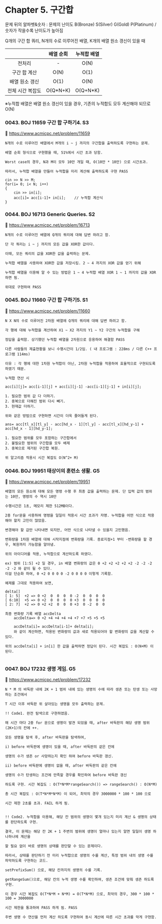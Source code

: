 # Chapter 5. 구간합 
문제 뒤의 알파벳&숫자 : 문제의 난이도 B(Bronze) S(Silver) G(Gold) P(Platinum) / 숫자가 작을수록 난이도가 높아짐

Q개의 구간 합 쿼리, N개의 수로 이루어진 배열, K개의 배열 원소 갱신이 있을 때

| |배열 순회|누적합 배열|
|:---:|:---:|:---:|
|전처리|-|O(N)|
|구간 합 계산|O(N)|O(1)|
|배열 원소 갱신|O(1)|O(N)|
|전체 시간 복잡도|O(Q*N+K)|O(Q+N*K)|

※누적합 배열은 배열 원소 갱신이 있을 경우, 기존의 누적합도 모두 계산해야 되므로 O(N)

### 0043. BOJ 11659 구간 합 구하기4. S3
:page_with_curl: https://www.acmicpc.net/problem/11659

```
N개의 수로 이루어진 배열에서 M개의 i ~ j 까지의 구간합을 출력하도록 구현하는 문제.

배열 순회 형식으로 구현했을 때, 51%에서 시간 초과 당함.

Worst case의 경우, N과 M이 모두 10만 개일 때, O(10만 * 10만) 으로 시간초과.

따라서, 누적합 배열을 만들어 누적합을 미리 계산해 출력하도록 구현 PASS

cin >> N >> M;
for(i= 0; i< N; i++)
{
	cin >> in[i];
	acc[i]= acc[i-1]+ in[i];	// 누적합 계산식
}

```

### 0044. BOJ 16713 Generic Queries. S2
:page_with_curl: https://www.acmicpc.net/problem/16713

```
N개의 수로 이루어진 배열에 Q개의 쿼리에 대해 답변 하려고 함.

단 각 쿼리는 i ~ j 까지의 모든 값을 XOR한 값이다.

이때, 모든 쿼리의 값을 XOR한 값을 출력하는 문제.

누적합 배열을 사용하여 XOR한 값을 저장시킴. 2 ~ 4 까지의 XOR 값을 얻기 위해

누적합 배열을 이용해 알 수 있는 방법은 1 ~ 4 누적합 배열 XOR 1 ~ 1 까지의 값을 XOR하면 됨.

위대로 구현하여 PASS

```

### 0045. BOJ 11660 구간 합 구하기5. S1
:page_with_curl: https://www.acmicpc.net/problem/11660

```
N X N의 수로 이루어진 2차원 배열에 Q개의 쿼리에 대해 답변 하려고 함.

각 행에 대해 누적합을 계산하여 X1 ~ X2 까지의 Y1 ~ Y2 구간의 누적합을 구해 

정답을 출력함. 상기했던 누적합 배열을 2차원으로 응용하여 해결함 PASS

다른 사람들의 제출현황을 보니 수행시간이 1/2임. ( 내 프로그램 : 228ms / 다른 C++ 프로그램 114ms)

이유 : 각 행에 대한 1차원 누적합이 아닌, 2차원 누적합을 적용하여 효율적으로 구현되도록 하였기 때문.

누적합 연산 시

acc[i][j]= acc[i-1][j] + acc[i][j-1] -acc[i-1][j-1] + in[i][j];

1. 필요한 범위 값 다 더하기.
2. 중복으로 더해진 범위 다시 빼기.
3. 현재값 더하기.

위와 같은 방법으로 구현하면 시간이 더욱 줄어들게 된다. 

ans= acc[tl_x][tl_y] - acc[hd_x - 1][tl_y] - acc[tl_x][hd_y-1] + acc[hd_x - 1][hd_y-1];

1. 필요한 범위를 모두 포함하는 구간합에서
2. 불필요한 범위의 구간합을 모두 배제
3. 중복으로 제거된 구간합 복원.

위 알고리즘 적용시 시간 복잡도 O(N^2+ M)
```

### 0046. BOJ 19951 태상이의 훈련소 생활. G5
:page_with_curl: https://www.acmicpc.net/problem/19951

```
배열의 모든 원소에 대해 모든 명령 수행 후 최종 값을 출력하는 문제. 단 입력 값의 범위 는 10만, 명령의 수 역시 10만

수행시간은 1초, 메모리 제한 512MB이다.

2중 for문을 사용하여 명령을 일일이 적용시 시간 초과가 자명. 누적합을 어떤 식으로 적용해야 할지 고민이 많았음.

변경해야 할 값만 나타내면 되지만, 어떤 식으로 나타낼 수 있을지 고민했음.

변화량을 1차원 배열에 대해 시작지점에 변화량을 기록. 종료지점+1 부터 -변화량을 할 경우, 복원까지 가능함을 알아냄.

위의 아이디어를 적용, 누적합으로 계산하도록 하였다.

ex) 범위 [1:5] +2 일 경우, in 배열 변화량의 값은 0 +2 +2 +2 +2 +2 -2 -2 -2 -2 -2 와 같이 될 수 있다.
이걸 단순화 하여, 0 +2 0 0 0 0 -2 0 0 0 0 이렇게 기록함.

예제를 그대로 적용하여 보면,

delta[]
[ 1: 5]  +2 => 0 +2  0  0  0  0 -2  0  0  0  0
[ 6:10]  +5 => 0 +2  0  0  0  0 +3  0  0  0  0 
[ 2: 7]  +2 => 0 +2 +2  0  0  0 +3  0 -2  0  0

최종 변화량 기록 배열 accDelta
    accDelta=> 0 +2 +4 +4 +4 +4 +7 +7 +5 +5 +5

	accDelta[i]= accDelta[i-1]+ delta[i]; 
	와 같이 계산하면, 적용된 변화량의 값과 새로 적용되어야 할 변화량의 값을 계산할 수 있다.

위의 accDelta[i] + in[i] 한 값을 출력하면 정답이 된다. 시간 복잡도 : O(N+M) 이 된다.


```

### 0047. BOJ 17232 생명 게임. G5
:page_with_curl: https://www.acmicpc.net/problem/17232

```
N * M 의 바둑판 내에 2K + 1 범위 내에 있는 생명의 수에 따라 생존 또는 탄생 또는 사망하는 조건에서

T 시간 이후 바둑판 위 살아있는 생명을 모두 출력하는 문제.

!! Code1. 완전 탐색으로 구현하였음.

매 시간 마다 2중 for 문으로 생명이 발견 되었을 때, after 바둑판의 해당 생명 범위 (2K+1)의 칸에 ++.

모든 생명을 탐색 후, after 바둑판을 탐색하여, 

i) before 바둑판에 생명이 있을 때, after 바둑판의 같은 칸에

생명의 수가 생존 or 사망하는지 확인 하여 before 바둑판 갱신.

ii) before 바둑판에 생명이 없을 때, after 바둑판의 같은 칸에

생명의 수가 탄생하는 조건에 만족할 경우를 확인하여 before 바둑판 갱신 

하도록 구현. 시간 복잡도 : O(T*N*M*rangeSearch()) => rangeSearch() : O(N*M)

총 시간 복잡도 : O(T*N*M*N*M) 이 되어, 최악의 경우 3000000 * 100 * 100 으로

시간 제한 2초를 초과. FAIL 하게 됨.


!! Code2. 누적합을 이용해, 해당 칸 범위의 생명이 몇개 있는지 미리 계산 & 생명의 상태를 판단하도록 구현.

결국, 이 문제는 해당 칸 2K + 1 주변의 범위에 생명이 얼마나 있는지 알면 일일이 생명 하나하나에 계산을 

할 필요 없이 바로 생명의 상태를 판단할 수 있는 문제이다.

따라서, 상태를 판단하기 전 미리 누적합으로 생명의 수를 계산, 특정 범위 내의 생명 수를 파악하도록 구현하는 코드.

setPrefixSum() 으로, 해당 칸까지의 생명의 수를 기록.

getRangeSum()으로, 해당 칸의 누적 생명 수를 확인하여, 생존 조건에 맞춰 생존 하도록 구현.

이 경우 시간 복잡도 O(T*N*M + N*M) = O(T*N*M) 으로, 최악의 경우, 300 * 100 * 100 = 3000000

시간 제한을 통과하여 PASS 하게 됨. PASS

주변 생명 수 연산을 먼저 계산 하도록 구현하여 동시 계산에 따른 시간 초과를 막게 구현함.

```
